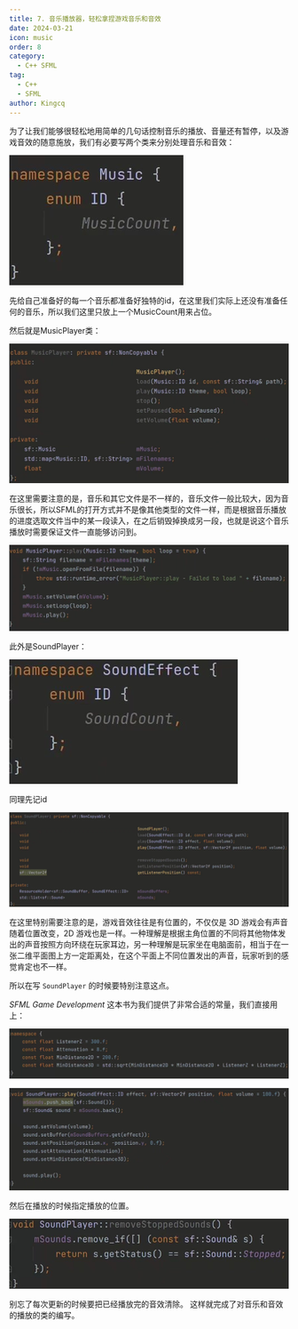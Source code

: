 ```yaml
---
title: 7. 音乐播放器，轻松拿捏游戏音乐和音效
date: 2024-03-21
icon: music
order: 8
category:
  - C++ SFML
tag:
  - C++
  - SFML
author: Kingcq
---
```


为了让我们能够很轻松地用简单的几句话控制音乐的播放、音量还有暂停，以及游戏音效的随意施放，我们有必要写两个类来分别处理音乐和音效：

![](./assets/7-1.jpeg)

先给自己准备好的每一个音乐都准备好独特的id，在这里我们实际上还没有准备任何的音乐，所以我们这里只放上一个MusicCount用来占位。

然后就是MusicPlayer类：

![](./assets/7-2.jpeg)

在这里需要注意的是，音乐和其它文件是不一样的，音乐文件一般比较大，因为音乐很长，所以SFML的打开方式并不是像其他类型的文件一样，而是根据音乐播放的进度选取文件当中的某一段读入，在之后销毁掉换成另一段，也就是说这个音乐播放时需要保证文件一直能够访问到。

![](./assets/7-3.jpeg)

此外是SoundPlayer：

![](./assets/7-4.jpeg)

同理先记id

![](./assets/7-5.jpeg)

在这里特别需要注意的是，游戏音效往往是有位置的，不仅仅是 3D 游戏会有声音随着位置改变，2D 游戏也是一样。一种理解是根据主角位置的不同将其他物体发出的声音按照方向环绕在玩家耳边，另一种理解是玩家坐在电脑面前，相当于在一张二维平面图上方一定距离处，在这个平面上不同位置发出的声音，玩家听到的感觉肯定也不一样。

所以在写 `SoundPlayer` 的时候要特别注意这点。

*SFML Game Development* 这本书为我们提供了非常合适的常量，我们直接用上：

![](./assets/7-6.jpeg)

![](./assets/7-7.jpeg)

然后在播放的时候指定播放的位置。

![](./assets/7-8.jpeg)

别忘了每次更新的时候要把已经播放完的音效清除。
这样就完成了对音乐和音效的播放的类的编写。
